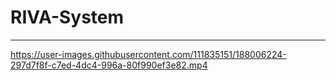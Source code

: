 # RIVA-System
---------


https://user-images.githubusercontent.com/111835151/188006224-297d7f8f-c7ed-4dc4-996a-80f990ef3e82.mp4

